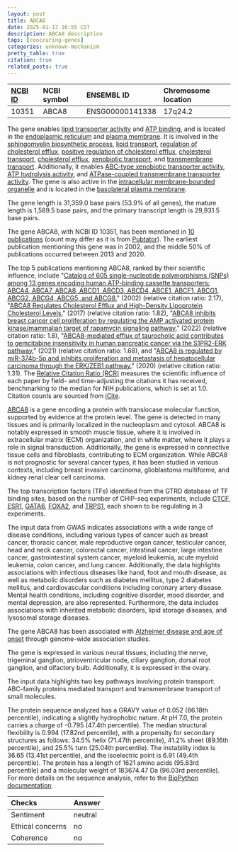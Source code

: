 ```yaml
---
layout: post
title: ABCA8
date: 2025-01-17 16:55 CST
description: ABCA8 description
tags: [cooccuring-genes]
categories: unknown-mechanism
pretty_table: true
citation: true
related_posts: true
---
```




| [NCBI ID](https://www.ncbi.nlm.nih.gov/gene/10351) | NCBI symbol | ENSEMBL ID | Chromosome location |
| :-------- | :------- | :-------- | :------- |
| 10351  | ABCA8 | ENSG00000141338 | 17q24.2 |



The gene enables [lipid transporter activity](https://amigo.geneontology.org/amigo/term/GO:0005319) and [ATP binding](https://amigo.geneontology.org/amigo/term/GO:0005524), and is located in the [endoplasmic reticulum](https://amigo.geneontology.org/amigo/term/GO:0005783) and [plasma membrane](https://amigo.geneontology.org/amigo/term/GO:0005886). It is involved in the [sphingomyelin biosynthetic process](https://amigo.geneontology.org/amigo/term/GO:0006686), [lipid transport](https://amigo.geneontology.org/amigo/term/GO:0006869), [regulation of cholesterol efflux](https://amigo.geneontology.org/amigo/term/GO:0010874), [positive regulation of cholesterol efflux](https://amigo.geneontology.org/amigo/term/GO:0010875), [cholesterol transport](https://amigo.geneontology.org/amigo/term/GO:0030301), [cholesterol efflux](https://amigo.geneontology.org/amigo/term/GO:0033344), [xenobiotic transport](https://amigo.geneontology.org/amigo/term/GO:0042908), and [transmembrane transport](https://amigo.geneontology.org/amigo/term/GO:0055085). Additionally, it enables [ABC-type xenobiotic transporter activity](https://amigo.geneontology.org/amigo/term/GO:0008559), [ATP hydrolysis activity](https://amigo.geneontology.org/amigo/term/GO:0016887), and [ATPase-coupled transmembrane transporter activity](https://amigo.geneontology.org/amigo/term/GO:0042626). The gene is also active in the [intracellular membrane-bounded organelle](https://amigo.geneontology.org/amigo/term/GO:0043231) and is located in the [basolateral plasma membrane](https://amigo.geneontology.org/amigo/term/GO:0016323).


The gene length is 31,359.0 base pairs (53.9% of all genes), the mature length is 1,589.5 base pairs, and the primary transcript length is 29,931.5 base pairs.


The gene ABCA8, with NCBI ID 10351, has been mentioned in [10 publications](https://pubmed.ncbi.nlm.nih.gov/?term=%22ABCA8%22) (count may differ as it is from [Pubtator](https://academic.oup.com/nar/article/47/W1/W587/5494727)). The earliest publication mentioning this gene was in 2002, and the middle 50% of publications occurred between 2013 and 2020.


The top 5 publications mentioning ABCA8, ranked by their scientific influence, include "[Catalog of 605 single-nucleotide polymorphisms (SNPs) among 13 genes encoding human ATP-binding cassette transporters: ABCA4, ABCA7, ABCA8, ABCD1, ABCD3, ABCD4, ABCE1, ABCF1, ABCG1, ABCG2, ABCG4, ABCG5, and ABCG8.](https://pubmed.ncbi.nlm.nih.gov/12111378)" (2002) (relative citation ratio: 2.17), "[ABCA8 Regulates Cholesterol Efflux and High-Density Lipoprotein Cholesterol Levels.](https://pubmed.ncbi.nlm.nih.gov/28882873)" (2017) (relative citation ratio: 1.82), "[ABCA8 inhibits breast cancer cell proliferation by regulating the AMP activated protein kinase/mammalian target of rapamycin signaling pathway.](https://pubmed.ncbi.nlm.nih.gov/35191604)" (2022) (relative citation ratio: 1.8), "[ABCA8-mediated efflux of taurocholic acid contributes to gemcitabine insensitivity in human pancreatic cancer via the S1PR2-ERK pathway.](https://pubmed.ncbi.nlm.nih.gov/33431858)" (2021) (relative citation ratio: 1.68), and "[ABCA8 is regulated by miR-374b-5p and inhibits proliferation and metastasis of hepatocellular carcinoma through the ERK/ZEB1 pathway.](https://pubmed.ncbi.nlm.nih.gov/32430024)" (2020) (relative citation ratio: 1.31). The [Relative Citation Ratio (RCR)](https://journals.plos.org/plosbiology/article?id=10.1371/journal.pbio.1002541) measures the scientific influence of each paper by field- and time-adjusting the citations it has received, benchmarking to the median for NIH publications, which is set at 1.0. Citation counts are sourced from [iCite](https://icite.od.nih.gov).


[ABCA8](https://www.proteinatlas.org/ENSG00000141338-ABCA8) is a gene encoding a protein with translocase molecular function, supported by evidence at the protein level. The gene is detected in many tissues and is primarily localized in the nucleoplasm and cytosol. ABCA8 is notably expressed in smooth muscle tissue, where it is involved in extracellular matrix (ECM) organization, and in white matter, where it plays a role in signal transduction. Additionally, the gene is expressed in connective tissue cells and fibroblasts, contributing to ECM organization. While ABCA8 is not prognostic for several cancer types, it has been studied in various contexts, including breast invasive carcinoma, glioblastoma multiforme, and kidney renal clear cell carcinoma.


The top transcription factors (TFs) identified from the GTRD database of TF binding sites, based on the number of CHIP-seq experiments, include [CTCF](https://www.ncbi.nlm.nih.gov/gene/10664), [ESR1](https://www.ncbi.nlm.nih.gov/gene/2099), [GATA6](https://www.ncbi.nlm.nih.gov/gene/2627), [FOXA2](https://www.ncbi.nlm.nih.gov/gene/3170), and [TRPS1](https://www.ncbi.nlm.nih.gov/gene/7227), each shown to be regulating in 3 experiments.



The input data from GWAS indicates associations with a wide range of disease conditions, including various types of cancer such as breast cancer, thoracic cancer, male reproductive organ cancer, testicular cancer, head and neck cancer, colorectal cancer, intestinal cancer, large intestine cancer, gastrointestinal system cancer, myeloid leukemia, acute myeloid leukemia, colon cancer, and lung cancer. Additionally, the data highlights associations with infectious diseases like hand, foot and mouth disease, as well as metabolic disorders such as diabetes mellitus, type 2 diabetes mellitus, and cardiovascular conditions including coronary artery disease. Mental health conditions, including cognitive disorder, mood disorder, and mental depression, are also represented. Furthermore, the data includes associations with inherited metabolic disorders, lipid storage diseases, and lysosomal storage diseases.


The gene ABCA8 has been associated with [Alzheimer disease and age of onset](https://pubmed.ncbi.nlm.nih.gov/26830138) through genome-wide association studies.


The gene is expressed in various neural tissues, including the nerve, trigeminal ganglion, atrioventricular node, ciliary ganglion, dorsal root ganglion, and olfactory bulb. Additionally, it is expressed in the ovary.


The input data highlights two key pathways involving protein transport: ABC-family proteins mediated transport and transmembrane transport of small molecules.



The protein sequence analyzed has a GRAVY value of 0.052 (86.18th percentile), indicating a slightly hydrophobic nature. At pH 7.0, the protein carries a charge of -0.795 (47.4th percentile). The median structural flexibility is 0.994 (17.82nd percentile), with a propensity for secondary structures as follows: 34.5% helix (71.47th percentile), 41.2% sheet (89.16th percentile), and 25.5% turn (25.04th percentile). The instability index is 36.65 (13.41st percentile), and the isoelectric point is 6.91 (49.4th percentile). The protein has a length of 1621 amino acids (95.83rd percentile) and a molecular weight of 183674.47 Da (96.03rd percentile). For more details on the sequence analysis, refer to the [BioPython documentation](https://biopython.org/docs/1.75/api/Bio.SeqUtils.ProtParam.html).





| Checks    | Answer |
| :-------- | :------- |
| Sentiment  | neutral   |
| Ethical concerns | no     |
| Coherence    | no    |